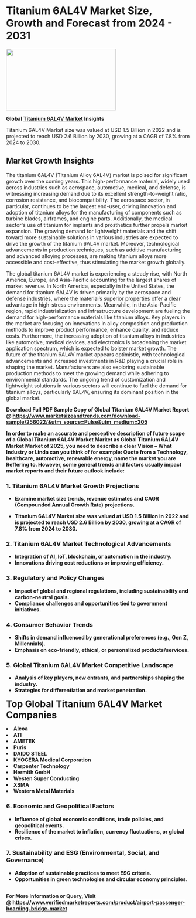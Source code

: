 <H1>Titanium 6AL4V Market Size, Growth and Forecast from 2024 - 2031</H1><img class="aligncenter size-medium wp-image-584254" src="https://thirdeyenews.in/wp-content/uploads/2024/09/Global-Market-Research-300x168.jpeg" alt="" width="300" height="168" /><p><strong>Global&nbsp;<a href="https://www.marketsizeandtrends.com/download-sample/256022/&amp;utm_source=Pulse&amp;utm_medium=205">Titanium 6AL4V Market</a> Insights</strong></p><p>Titanium 6AL4V Market size was valued at USD 1.5 Billion in 2022 and is projected to reach USD 2.6 Billion by 2030, growing at a CAGR of 7.8% from 2024 to 2030.</p><p><h2>Market Growth Insights</h2> <p>The titanium 6AL4V (Titanium Alloy 6AL4V) market is poised for significant growth over the coming years. This high-performance material, widely used across industries such as aerospace, automotive, medical, and defense, is witnessing increasing demand due to its excellent strength-to-weight ratio, corrosion resistance, and biocompatibility. The aerospace sector, in particular, continues to be the largest end-user, driving innovation and adoption of titanium alloys for the manufacturing of components such as turbine blades, airframes, and engine parts. Additionally, the medical sector's use of titanium for implants and prosthetics further propels market expansion. The growing demand for lightweight materials and the shift toward more sustainable solutions in various industries are expected to drive the growth of the titanium 6AL4V market. Moreover, technological advancements in production techniques, such as additive manufacturing and advanced alloying processes, are making titanium alloys more accessible and cost-effective, thus stimulating the market growth globally.</p> <p><strong></strong></p> <p>The global titanium 6AL4V market is experiencing a steady rise, with North America, Europe, and Asia-Pacific accounting for the largest shares of market revenue. In North America, especially in the United States, the demand for titanium 6AL4V is driven primarily by the aerospace and defense industries, where the material’s superior properties offer a clear advantage in high-stress environments. Meanwhile, in the Asia-Pacific region, rapid industrialization and infrastructure development are fueling the demand for high-performance materials like titanium alloys. Key players in the market are focusing on innovations in alloy composition and production methods to improve product performance, enhance quality, and reduce costs. Furthermore, the increasing adoption of titanium alloys in industries like automotive, medical devices, and electronics is broadening the market application spectrum, which is expected to bolster market growth. The future of the titanium 6AL4V market appears optimistic, with technological advancements and increased investments in R&D playing a crucial role in shaping the market. Manufacturers are also exploring sustainable production methods to meet the growing demand while adhering to environmental standards. The ongoing trend of customization and lightweight solutions in various sectors will continue to fuel the demand for titanium alloys, particularly 6AL4V, ensuring its dominant position in the global market. <p><strong></p><p><span class=""><strong>Download Full PDF Sample Copy of Global Titanium 6AL4V Market Report</strong> @ <a href="https://www.marketsizeandtrends.com/download-sample/256022/&amp;utm_source=Pulse&amp;utm_medium=205" target="_blank">https://www.marketsizeandtrends.com/download-sample/256022/&amp;utm_source=Pulse&amp;utm_medium=205</a></span></p><p>In order to make an accurate and perceptive description of future scope of a Global&nbsp;Titanium 6AL4V Market Market as Global&nbsp;Titanium 6AL4V Market Market of 2025, you need to describe a clear Vision &ndash; What Industry or Linda can you think of for example: Quote from a Technology, healthcare, automotive, renewable energy, name the market you are Reffering to. However, some general trends and factors usually impact market reports and their future outlook include:</p><h3>1.&nbsp;<strong>Titanium 6AL4V Market Growth Projections</strong></h3><ul><li>Examine market size trends, revenue estimates and CAGR (Compounded Annual Growth Rate) projections.</li><li><p>Titanium 6AL4V Market size was valued at USD 1.5 Billion in 2022 and is projected to reach USD 2.6 Billion by 2030, growing at a CAGR of 7.8% from 2024 to 2030.</p></li></ul><h3>2.&nbsp;<strong>Titanium 6AL4V Market Technological Advancements</strong></h3><ul><li>Integration of AI, IoT, blockchain, or automation in the industry.</li><li>Innovations driving cost reductions or improving efficiency.</li></ul><h3>3.&nbsp;<strong>Regulatory and Policy Changes</strong></h3><ul><li>Impact of global and regional regulations, including sustainability and carbon-neutral goals.</li><li>Compliance challenges and opportunities tied to government initiatives.</li></ul><h3>4.&nbsp;<strong>Consumer Behavior Trends</strong></h3><ul><li>Shifts in demand influenced by generational preferences (e.g., Gen Z, Millennials).</li><li>Emphasis on eco-friendly, ethical, or personalized products/services.</li></ul><h3>5.&nbsp;<strong>Global Titanium 6AL4V Market Competitive Landscape</strong></h3><ul><li>Analysis of key players, new entrants, and partnerships shaping the industry.</li><li>Strategies for differentiation and market penetration.</li></ul><p data-pm-slice="1 1 []"><span style="color: inherit; font-family: inherit; font-size: 25px;">Top Global Titanium 6AL4V Market Companies</span></p><div class="" data-test-id=""><p><li>Alcoa</li><li> ATI</li><li> AMETEK</li><li> Puris</li><li> DAIDO STEEL</li><li> KYOCERA Medical Corporation</li><li> Carpenter Technology</li><li> Hermith GmbH</li><li> Westen Super Conducting</li><li> XSMA</li><li> Western Metal Materials</li></p></div><h3>6.&nbsp;<strong>Economic and Geopolitical Factors</strong></h3><ul><li>Influence of global economic conditions, trade policies, and geopolitical events.</li><li>Resilience of the market to inflation, currency fluctuations, or global crises.</li></ul><h3>7.&nbsp;<strong>Sustainability and ESG (Environmental, Social, and Governance)</strong></h3><ul><li>Adoption of sustainable practices to meet ESG criteria.</li><li>Opportunities in green technologies and circular economy principles.</li></ul><h2><strong style="font-size: 14px;">For More Information or Query, Visit @&nbsp;</strong><a style="background-color: #ffffff; font-size: 14px;" href="https://www.marketsizeandtrends.com/report/titanium-6al4v-market/" target="_blank">https://www.verifiedmarketreports.com/product/airport-passenger-boarding-bridge-market</a></h2>
